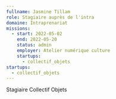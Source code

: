 ```yaml
---
fullname: Jasmine Tillam
role: Stagiaire auprès de l'intra
domaine: Intraprenariat
missions:
  - start: 2022-05-02
    end: 2022-05-20
    status: admin
    employer: Atelier numérique culture
    startups:
      - collectif_objets
startups:
  - collectif_objets
---
```

Stagiaire Collectif Objets